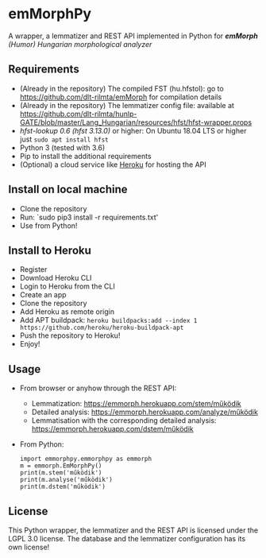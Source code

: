 # emMorphPy
A wrapper, a lemmatizer and REST API implemented in Python for ___emMorph__ (Humor) Hungarian morphological analyzer_ 

## Requirements

  - (Already in the repository) The compiled FST (hu.hfstol): go to https://github.com/dlt-rilmta/emMorph for compilation details
  - (Already in the repository) The lemmatizer config file: available at https://github.com/dlt-rilmta/hunlp-GATE/blob/master/Lang_Hungarian/resources/hfst/hfst-wrapper.props
  - _hfst-lookup 0.6 (hfst 3.13.0)_ or higher: On Ubuntu 18.04 LTS or higher just `sudo apt install hfst`
  - Python 3 (tested with 3.6)
  - Pip to install the additional requirements
  - (Optional) a cloud service like [Heroku](https://heroku.com) for hosting the API

## Install on local machine

  - Clone the repository
  - Run: `sudo pip3 install -r requirements.txt'
  - Use from Python!

## Install to Heroku

  - Register
  - Download Heroku CLI
  - Login to Heroku from the CLI
  - Create an app
  - Clone the repository
  - Add Heroku as remote origin
  - Add APT buildpack: `heroku buildpacks:add --index 1 https://github.com/heroku/heroku-buildpack-apt`
  - Push the repository to Heroku!
  - Enjoy!

## Usage

  - From browser or anyhow through the REST API:
     - Lemmatization: https://emmorph.herokuapp.com/stem/működik
     - Detailed analysis: https://emmorph.herokuapp.com/analyze/működik
     - Lemmatisation with the corresponding detailed analysis: https://emmorph.herokuapp.com/dstem/működik
  - From Python:

        import emmorphpy.emmorphpy as emmorph
        m = emmorph.EmMorphPy()
    	print(m.stem('működik')
    	print(m.analyse('működik')
    	print(m.dstem('működik')

## License

This Python wrapper, the lemmatizer and the REST API is licensed under the LGPL 3.0 license.
The database and the lemmatizer configuration has its own license!

